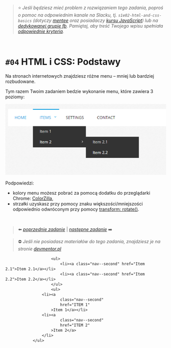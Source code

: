 > :star: *Jeśli będziesz mieć problem z rozwiązaniem tego zadania, poproś o pomoc na odpowiednim kanale na Slacku, tj. `s1e02-html-and-css-basics` (dotyczy [mentee](https://devmentor.pl/mentoring-javascript/) oraz posiadaczy [kursu JavaScript](https://devmentor.pl/p/javascript-for-beginners/)) lub na [dedykowanej grupie fb](https://www.facebook.com/groups/155234921740033). Pamiętaj, aby treść Twojego wpisu spełniała [odpowiednie kryteria](https://devmentor.pl/jak-prosic-o-pomoc/).*

&nbsp;

# `#04` HTML i CSS: Podstawy

Na stronach internetowych znajdziesz różne menu – mniej lub bardziej rozbudowane. 

Tym razem Twoim zadaniem bedzie wykonanie menu, które zawiera 3 poziomy:

![](./assets/demo.png)

Podpowiedzi:
- kolory menu możesz pobrać za pomocą dodatku do przeglądarki Chrome: [ColorZilla](https://chrome.google.com/webstore/detail/colorzilla/bhlhnicpbhignbdhedgjhgdocnmhomnp),
- strzałki uzyskasz przy pomocy znaku większości/mniejszości odpowiednio odwróconym przy pomocy [transform: rotate()](https://www.w3schools.com/cssref/playit.asp?filename=playcss_transform_rotate).


&nbsp;
> :arrow_left: [*poprzednie zadanie*](./../03) | [*następne zadanie*](./../05) :arrow_right:

> :no_entry: *Jeśli nie posiadasz materiałów do tego zadania, znajdziesz je na stronie [devmentor.pl](https://devmentor.pl/p/html-and-css-basics/)*

                        <ul>
                            <li><a class="nav--second" href="Item 2.1">Item 2.1</a></li>
                            <li><a class="nav--second" href="Item 2.2">Item 2.2</a></li>
                        </ul>
                        <ul>
                    <li><a
                            class="nav--second"
                            href="ITEM 1"
                        >Item 1</a></li>
                    <li><a
                            class="nav--second"
                            href="ITEM 2"
                        >Item 2</a>
                    </li>
                </ul>